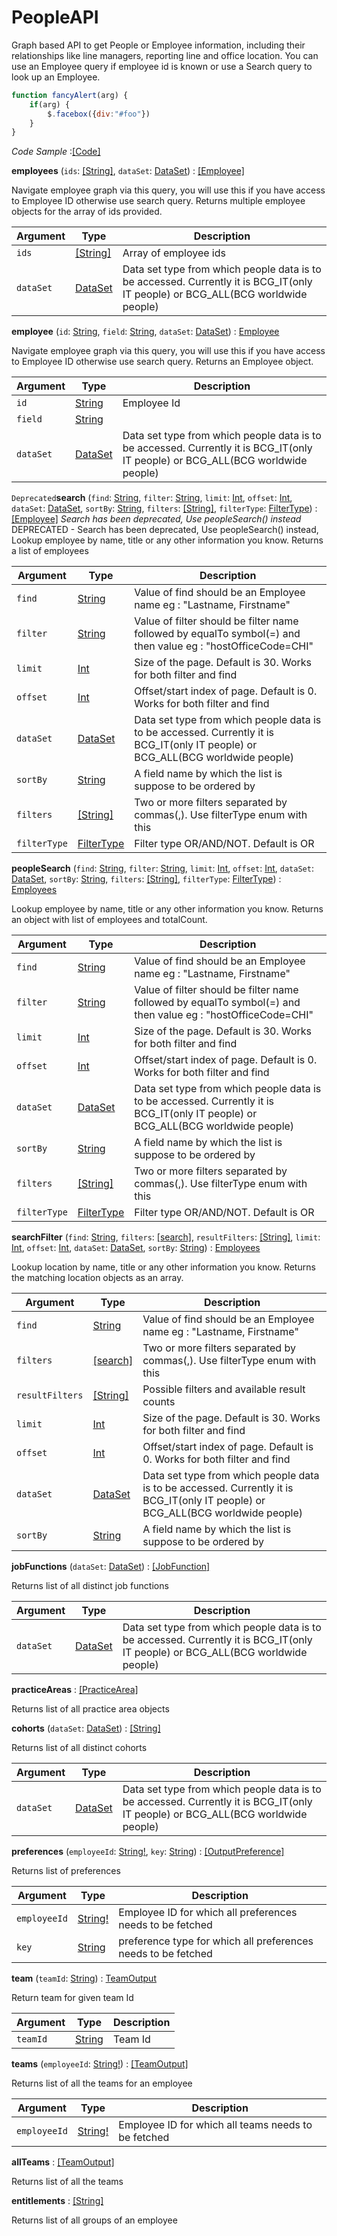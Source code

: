 # PeopleAPI
Graph based API to get People or Employee information, including their relationships like line managers, reporting line and office location. You can use an Employee query if employee id is known or use a Search query to look up an Employee.     
```javascript
function fancyAlert(arg) {
    if(arg) {
        $.facebox({div:"#foo"})
    }
}
``` 

*Code Sample* :[[Code]](peopleapi_code#Code)  

**employees** (`ids`: [[String]](scalar#string), `dataSet`: [DataSet](enum#dataset)) : [[Employee]](object#employee)

Navigate employee graph via this query, you will use this if you have access to Employee ID otherwise use search query. Returns multiple employee objects for the array of ids provided.

| Argument  | Type               | Description      |
| --------- | ------------------ | ---------------- |
| `ids` | [[String]](scalar#string) | Array of employee ids |
| `dataSet` | [DataSet](enum#dataset) | Data set type from which people data is to be accessed. Currently it is BCG_IT(only IT people) or BCG_ALL(BCG worldwide people) |

**employee** (`id`: [String](scalar#string), `field`: [String](scalar#string), `dataSet`: [DataSet](enum#dataset)) : [Employee](object#employee)

Navigate employee graph via this query, you will use this if you have access to Employee ID otherwise use search query. Returns an Employee object.

| Argument  | Type               | Description      |
| --------- | ------------------ | ---------------- |
| `id` | [String](scalar#string) | Employee Id |
| `field` | [String](scalar#string) |  |
| `dataSet` | [DataSet](enum#dataset) | Data set type from which people data is to be accessed. Currently it is BCG_IT(only IT people) or BCG_ALL(BCG worldwide people) |

`Deprecated`**search** (`find`: [String](scalar#string), `filter`: [String](scalar#string), `limit`: [Int](scalar#int), `offset`: [Int](scalar#int), `dataSet`: [DataSet](enum#dataset), `sortBy`: [String](scalar#string), `filters`: [[String]](scalar#string), `filterType`: [FilterType](enum#filtertype)) : [[Employee]](object#employee)
*Search has been deprecated, Use peopleSearch() instead*
DEPRECATED -  Search has been deprecated, Use peopleSearch() instead, Lookup employee by name, title or any other information you know. Returns a list of employees

| Argument  | Type               | Description      |
| --------- | ------------------ | ---------------- |
| `find` | [String](scalar#string) | Value of find should be an Employee name eg : "Lastname, Firstname" |
| `filter` | [String](scalar#string) | Value of filter should be filter name followed by equalTo symbol(=) and then value eg : "hostOfficeCode=CHI" |
| `limit` | [Int](scalar#int) | Size of the page. Default is 30. Works for both filter and find |
| `offset` | [Int](scalar#int) | Offset/start index of page. Default is 0. Works for both filter and find |
| `dataSet` | [DataSet](enum#dataset) | Data set type from which people data is to be accessed. Currently it is BCG_IT(only IT people) or BCG_ALL(BCG worldwide people) |
| `sortBy` | [String](scalar#string) | A field name by which the list is suppose to be ordered by |
| `filters` | [[String]](scalar#string) | Two or more filters separated by commas(,). Use filterType enum with this |
| `filterType` | [FilterType](enum#filtertype) | Filter type OR/AND/NOT. Default is OR |

**peopleSearch** (`find`: [String](scalar#string), `filter`: [String](scalar#string), `limit`: [Int](scalar#int), `offset`: [Int](scalar#int), `dataSet`: [DataSet](enum#dataset), `sortBy`: [String](scalar#string), `filters`: [[String]](scalar#string), `filterType`: [FilterType](enum#filtertype)) : [Employees](object#employees)

Lookup employee by name, title or any other information you know. Returns an object with list of employees and totalCount.

| Argument  | Type               | Description      |
| --------- | ------------------ | ---------------- |
| `find` | [String](scalar#string) | Value of find should be an Employee name eg : "Lastname, Firstname" |
| `filter` | [String](scalar#string) | Value of filter should be filter name followed by equalTo symbol(=) and then value eg : "hostOfficeCode=CHI" |
| `limit` | [Int](scalar#int) | Size of the page. Default is 30. Works for both filter and find |
| `offset` | [Int](scalar#int) | Offset/start index of page. Default is 0. Works for both filter and find |
| `dataSet` | [DataSet](enum#dataset) | Data set type from which people data is to be accessed. Currently it is BCG_IT(only IT people) or BCG_ALL(BCG worldwide people) |
| `sortBy` | [String](scalar#string) | A field name by which the list is suppose to be ordered by |
| `filters` | [[String]](scalar#string) | Two or more filters separated by commas(,). Use filterType enum with this |
| `filterType` | [FilterType](enum#filtertype) | Filter type OR/AND/NOT. Default is OR |

**searchFilter** (`find`: [String](scalar#string), `filters`: [[search]](search), `resultFilters`: [[String]](scalar#string), `limit`: [Int](scalar#int), `offset`: [Int](scalar#int), `dataSet`: [DataSet](enum#dataset), `sortBy`: [String](scalar#string)) : [Employees](object#employees)

Lookup location by name, title or any other information you know. Returns the matching location objects as an array.

| Argument  | Type               | Description      |
| --------- | ------------------ | ---------------- |
| `find` | [String](scalar#string) | Value of find should be an Employee name eg : "Lastname, Firstname" |
| `filters` | [[search]](search) | Two or more filters separated by commas(,). Use filterType enum with this |
| `resultFilters` | [[String]](scalar#string) | Possible filters and available result counts |
| `limit` | [Int](scalar#int) | Size of the page. Default is 30. Works for both filter and find |
| `offset` | [Int](scalar#int) | Offset/start index of page. Default is 0. Works for both filter and find |
| `dataSet` | [DataSet](enum#dataset) | Data set type from which people data is to be accessed. Currently it is BCG_IT(only IT people) or BCG_ALL(BCG worldwide people) |
| `sortBy` | [String](scalar#string) | A field name by which the list is suppose to be ordered by |

**jobFunctions** (`dataSet`: [DataSet](enum#dataset)) : [[JobFunction]](object#jobfunction)

Returns list of all distinct job functions

| Argument  | Type               | Description      |
| --------- | ------------------ | ---------------- |
| `dataSet` | [DataSet](enum#dataset) | Data set type from which people data is to be accessed. Currently it is BCG_IT(only IT people) or BCG_ALL(BCG worldwide people) |

**practiceAreas**  : [[PracticeArea]](object#practicearea)

Returns list of all practice area objects

**cohorts** (`dataSet`: [DataSet](enum#dataset)) : [[String]](scalar#string)

Returns list of all distinct cohorts

| Argument  | Type               | Description      |
| --------- | ------------------ | ---------------- |
| `dataSet` | [DataSet](enum#dataset) | Data set type from which people data is to be accessed. Currently it is BCG_IT(only IT people) or BCG_ALL(BCG worldwide people) |

**preferences** (`employeeId`: [String!](scalar#string), `key`: [String](scalar#string)) : [[OutputPreference]](object#outputpreference)

Returns list of preferences

| Argument  | Type               | Description      |
| --------- | ------------------ | ---------------- |
| `employeeId` | [String!](scalar#string) | Employee ID for which all preferences needs to be fetched |
| `key` | [String](scalar#string) | preference type for which all preferences needs to be fetched |

**team** (`teamId`: [String](scalar#string)) : [TeamOutput](object#teamoutput)

Return team for given team Id

| Argument  | Type               | Description      |
| --------- | ------------------ | ---------------- |
| `teamId` | [String](scalar#string) | Team Id |

**teams** (`employeeId`: [String!](scalar#string)) : [[TeamOutput]](object#teamoutput)

Returns list of all the teams for an employee

| Argument  | Type               | Description      |
| --------- | ------------------ | ---------------- |
| `employeeId` | [String!](scalar#string) | Employee ID for which all teams needs to be fetched |

**allTeams**  : [[TeamOutput]](object#teamoutput)

Returns list of all the teams

**entitlements**  : [[String]](scalar#string)

Returns list of all groups of an employee

